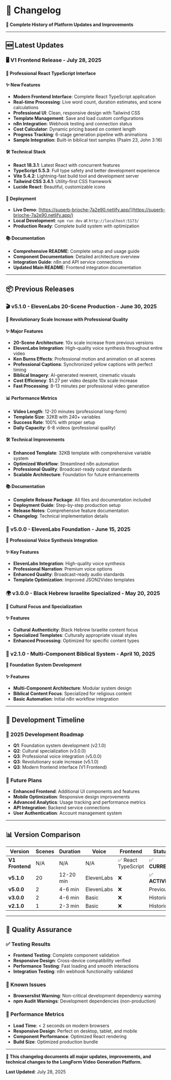 # 📝 **Changelog**

**🎯 Complete History of Platform Updates and Improvements**

---

## 🆕 **Latest Updates**

### **🖥️ V1 Frontend Release - July 28, 2025**
**🎯 Professional React TypeScript Interface**

#### **✨ New Features**
- **Modern Frontend Interface**: Complete React TypeScript application
- **Real-time Processing**: Live word count, duration estimates, and scene calculations
- **Professional UI**: Clean, responsive design with Tailwind CSS
- **Template Management**: Save and load custom configurations
- **n8n Integration**: Webhook testing and connection status
- **Cost Calculator**: Dynamic pricing based on content length
- **Progress Tracking**: 6-stage generation pipeline with animations
- **Sample Integration**: Built-in biblical text samples (Psalm 23, John 3:16)

#### **🛠️ Technical Stack**
- **React 18.3.1**: Latest React with concurrent features
- **TypeScript 5.5.3**: Full type safety and better development experience
- **Vite 5.4.2**: Lightning-fast build tool and development server
- **Tailwind CSS 3.4.1**: Utility-first CSS framework
- **Lucide React**: Beautiful, customizable icons

#### **🚀 Deployment**
- **Live Demo**: [https://superb-brioche-7a2e90.netlify.app/](https://superb-brioche-7a2e90.netlify.app/)
- **Local Development**: `npm run dev` at `http://localhost:5173/`
- **Production Ready**: Complete build system with optimization

#### **📚 Documentation**
- **Comprehensive README**: Complete setup and usage guide
- **Component Documentation**: Detailed architecture overview
- **Integration Guide**: n8n and API service connections
- **Updated Main README**: Frontend integration documentation

---

## 📦 **Previous Releases**

### **🎬 v5.1.0 - ElevenLabs 20-Scene Production - June 30, 2025**
**🚀 Revolutionary Scale Increase with Professional Quality**

#### **✨ Major Features**
- **20-Scene Architecture**: 10x scale increase from previous versions
- **ElevenLabs Integration**: High-quality voice synthesis throughout entire video
- **Ken Burns Effects**: Professional motion and animation on all scenes
- **Professional Captions**: Synchronized yellow captions with perfect timing
- **Biblical Imagery**: AI-generated reverent, cinematic visuals
- **Cost Efficiency**: $1.27 per video despite 10x scale increase
- **Fast Processing**: 8-13 minutes per professional video generation

#### **📊 Performance Metrics**
- **Video Length**: 12-20 minutes (professional long-form)
- **Template Size**: 32KB with 240+ variables
- **Success Rate**: 100% with proper setup
- **Daily Capacity**: 6-8 videos (professional quality)

#### **🛠️ Technical Improvements**
- **Enhanced Template**: 32KB template with comprehensive variable system
- **Optimized Workflow**: Streamlined n8n automation
- **Professional Quality**: Broadcast-ready output standards
- **Scalable Architecture**: Foundation for future enhancements

#### **📚 Documentation**
- **Complete Release Package**: All files and documentation included
- **Deployment Guide**: Step-by-step production setup
- **Release Notes**: Comprehensive feature documentation
- **Changelog**: Technical implementation details

### **🎵 v5.0.0 - ElevenLabs Foundation - June 15, 2025**
**🎯 Professional Voice Synthesis Integration**

#### **✨ Key Features**
- **ElevenLabs Integration**: High-quality voice synthesis
- **Professional Narration**: Premium voice options
- **Enhanced Quality**: Broadcast-ready audio standards
- **Template Optimization**: Improved JSON2Video templates

### **🌍 v3.0.0 - Black Hebrew Israelite Specialized - May 20, 2025**
**🎯 Cultural Focus and Specialization**

#### **✨ Features**
- **Cultural Authenticity**: Black Hebrew Israelite content focus
- **Specialized Templates**: Culturally appropriate visual styles
- **Enhanced Processing**: Optimized for specific content types

### **📖 v2.1.0 - Multi-Component Biblical System - April 10, 2025**
**🎯 Foundation System Development**

#### **✨ Features**
- **Multi-Component Architecture**: Modular system design
- **Biblical Content Focus**: Specialized for religious content
- **Basic Automation**: Initial n8n workflow integration

---

## 🔄 **Development Timeline**

### **📅 2025 Development Roadmap**
- **Q1**: Foundation system development (v2.1.0)
- **Q2**: Cultural specialization (v3.0.0)
- **Q3**: Professional voice integration (v5.0.0)
- **Q3**: Revolutionary scale increase (v5.1.0)
- **Q3**: Modern frontend interface (V1 Frontend)

### **🎯 Future Plans**
- **Enhanced Frontend**: Additional UI components and features
- **Mobile Optimization**: Responsive design improvements
- **Advanced Analytics**: Usage tracking and performance metrics
- **API Integration**: Backend service connections
- **User Authentication**: Account management system

---

## 📊 **Version Comparison**

| Version | Scenes | Duration | Voice | Frontend | Status |
|---------|--------|----------|-------|----------|--------|
| **V1 Frontend** | N/A | N/A | N/A | ✅ React TypeScript | ✅ **CURRENT** |
| **v5.1.0** | 20 | 12-20 min | ElevenLabs | ❌ | ✅ **ACTIVE** |
| **v5.0.0** | 2 | 4-6 min | ElevenLabs | ❌ | Previous |
| **v3.0.0** | 2 | 4-6 min | Basic | ❌ | Historical |
| **v2.1.0** | 1 | 2-3 min | Basic | ❌ | Historical |

---

## 🎯 **Quality Assurance**

### **✅ Testing Results**
- **Frontend Testing**: Complete component validation
- **Responsive Design**: Cross-device compatibility verified
- **Performance Testing**: Fast loading and smooth interactions
- **Integration Testing**: n8n webhook functionality validated

### **🔧 Known Issues**
- **Browserslist Warning**: Non-critical development dependency warning
- **npm Audit Warnings**: Development dependencies (non-production)

### **🚀 Performance Metrics**
- **Load Time**: < 2 seconds on modern browsers
- **Responsive Design**: Perfect on desktop, tablet, and mobile
- **Component Performance**: Optimized React rendering
- **Build Size**: Optimized production bundle

---

**📝 This changelog documents all major updates, improvements, and technical changes to the LongForm Video Generation Platform.**

**Last Updated**: July 28, 2025 